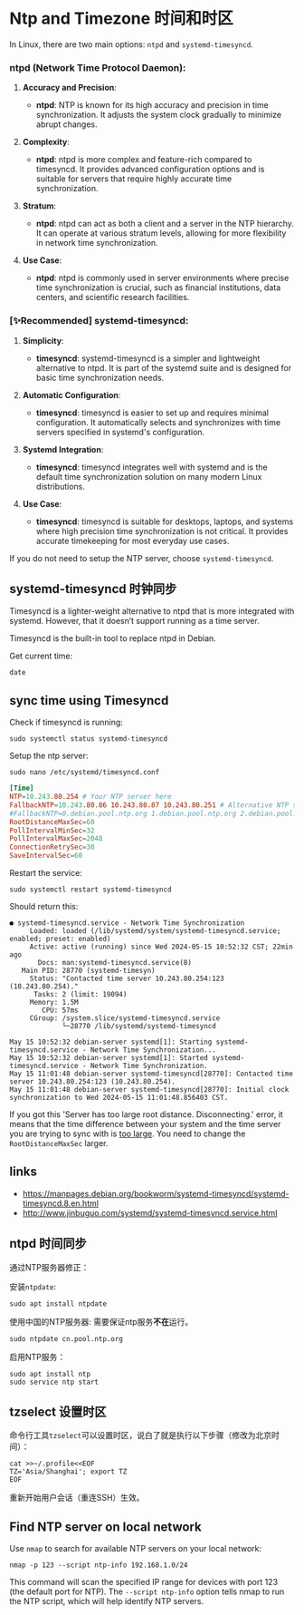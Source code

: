 # Ntp and Timezone 时间和时区

In Linux, there are two main options: `ntpd` and `systemd-timesyncd`. 

### ntpd (Network Time Protocol Daemon):

1. **Accuracy and Precision**:
   - **ntpd**: NTP is known for its high accuracy and precision in time synchronization. It adjusts the system clock gradually to minimize abrupt changes.
  
2. **Complexity**:
   - **ntpd**: ntpd is more complex and feature-rich compared to timesyncd. It provides advanced configuration options and is suitable for servers that require highly accurate time synchronization.

3. **Stratum**:
   - **ntpd**: ntpd can act as both a client and a server in the NTP hierarchy. It can operate at various stratum levels, allowing for more flexibility in network time synchronization.

4. **Use Case**:
   - **ntpd**: ntpd is commonly used in server environments where precise time synchronization is crucial, such as financial institutions, data centers, and scientific research facilities.

### [✨Recommended] systemd-timesyncd:

1. **Simplicity**:
   - **timesyncd**: systemd-timesyncd is a simpler and lightweight alternative to ntpd. It is part of the systemd suite and is designed for basic time synchronization needs.

2. **Automatic Configuration**:
   - **timesyncd**: timesyncd is easier to set up and requires minimal configuration. It automatically selects and synchronizes with time servers specified in systemd's configuration.

3. **Systemd Integration**:
   - **timesyncd**: timesyncd integrates well with systemd and is the default time synchronization solution on many modern Linux distributions.

4. **Use Case**:
   - **timesyncd**: timesyncd is suitable for desktops, laptops, and systems where high precision time synchronization is not critical. It provides accurate timekeeping for most everyday use cases.


If you do not need to setup the NTP server, choose `systemd-timesyncd`.

## systemd-timesyncd 时钟同步

Timesyncd is a lighter-weight alternative to ntpd that is more integrated with systemd. However, that it doesn’t support running as a time server.

Timesyncd is the built-in tool to replace ntpd in Debian.

Get current time:

```shell
date
```

## sync time using Timesyncd

Check if timesyncd is running:

```shell
sudo systemctl status systemd-timesyncd
```

Setup the ntp server:

```shell
sudo nano /etc/systemd/timesyncd.conf
```

```conf
[Time]
NTP=10.243.80.254 # Your NTP server here
FallbackNTP=10.243.80.86 10.243.80.87 10.243.80.251 # Alternative NTP server
#FallbackNTP=0.debian.pool.ntp.org 1.debian.pool.ntp.org 2.debian.pool.ntp.org 3.debian.pool.ntp.org
RootDistanceMaxSec=60
PollIntervalMinSec=32
PollIntervalMaxSec=2048
ConnectionRetrySec=30
SaveIntervalSec=60
```

Restart the service:

```shell
sudo systemctl restart systemd-timesyncd
```

Should return this:

```shell
● systemd-timesyncd.service - Network Time Synchronization
     Loaded: loaded (/lib/systemd/system/systemd-timesyncd.service; enabled; preset: enabled)
     Active: active (running) since Wed 2024-05-15 10:52:32 CST; 22min ago
       Docs: man:systemd-timesyncd.service(8)
   Main PID: 28770 (systemd-timesyn)
     Status: "Contacted time server 10.243.80.254:123 (10.243.80.254)."
      Tasks: 2 (limit: 19094)
     Memory: 1.5M
        CPU: 57ms
     CGroup: /system.slice/systemd-timesyncd.service
             └─28770 /lib/systemd/systemd-timesyncd

May 15 10:52:32 debian-server systemd[1]: Starting systemd-timesyncd.service - Network Time Synchronization...
May 15 10:52:32 debian-server systemd[1]: Started systemd-timesyncd.service - Network Time Synchronization.
May 15 11:01:48 debian-server systemd-timesyncd[28770]: Contacted time server 10.243.80.254:123 (10.243.80.254).
May 15 11:01:48 debian-server systemd-timesyncd[28770]: Initial clock synchronization to Wed 2024-05-15 11:01:48.856403 CST.

```

If you got this 'Server has too large root distance. Disconnecting.' error, it means that the time difference between your system and the time server you are trying to sync with is [too large][1]. You need to change the `RootDistanceMaxSec` larger.

[1]: https://unix.stackexchange.com/questions/655488/synchronizing-ntp-machines-with-a-high-root-time-server


## links

- https://manpages.debian.org/bookworm/systemd-timesyncd/systemd-timesyncd.8.en.html
- http://www.jinbuguo.com/systemd/systemd-timesyncd.service.html


## ntpd 时间同步

通过NTP服务器修正：

安装`ntpdate`:
```
sudo apt install ntpdate
```
使用中国的NTP服务器:
需要保证ntp服务**不在**运行。
```
sudo ntpdate cn.pool.ntp.org
```

启用NTP服务：
```
sudo apt install ntp
sudo service ntp start
```

## tzselect 设置时区

命令行工具`tzselect`可以设置时区，说白了就是执行以下步骤（修改为北京时间）：

```
cat >>~/.profile<<EOF
TZ='Asia/Shanghai'; export TZ
EOF
```
重新开始用户会话（重连SSH）生效。

## Find NTP server on local network

Use `nmap` to search for available NTP servers on your local network:

```shell
nmap -p 123 --script ntp-info 192.168.1.0/24
```

This command will scan the specified IP range for devices with port 123 (the default port for NTP). The `--script ntp-info` option tells nmap to run the NTP script, which will help identify NTP servers.